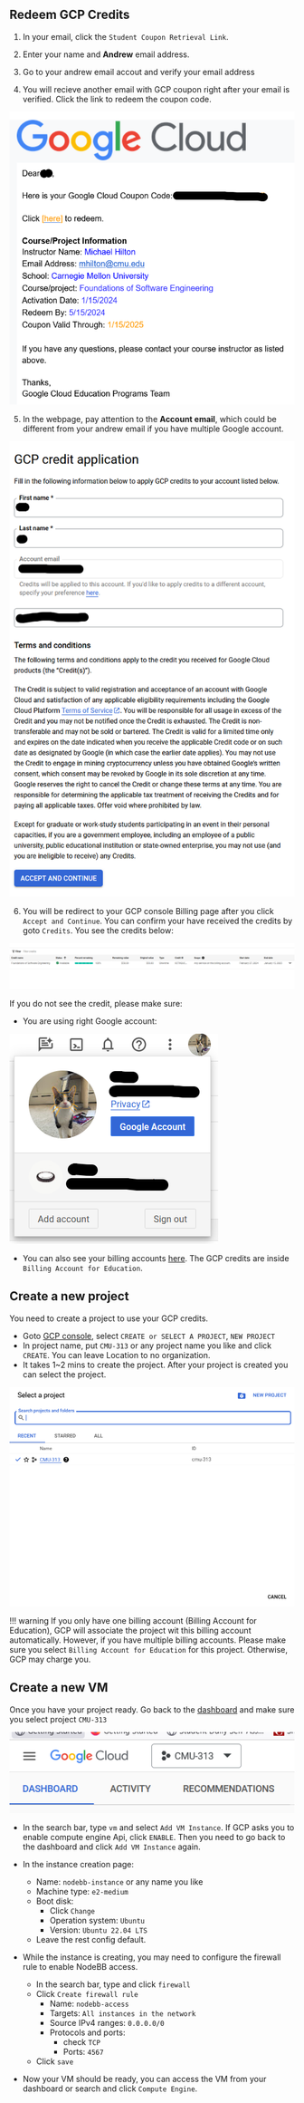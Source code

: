 ## Redeem GCP Credits

1. In your email, click the `Student Coupon Retrieval Link`.

2. Enter your name and **Andrew** email address.

3. Go to your andrew email accout and verify your email address

4. You will recieve another email with GCP coupon right after your email is verified. Click the link to redeem the coupon code.


![coupon email](image.png)

5. In the webpage, pay attention to the **Account email**, which could be different from your andrew email if you have multiple Google account.

![Credit application page](image-2.png)

6. You will be redirect to your GCP console Billing page after you click `Accept and Continue`. You can confirm your have received the credits by goto `Credits`. You see the credits below:

![Credits confirmation](image-3.png)

If you do not see the credit, please make sure:

- You are using right Google account:

![Account switch page](image-4.png)

- You can also see your billing accounts [here](https://console.cloud.google.com/billing). The GCP credits are inside `Billing Account for Education`.


## Create a new project

You need to create a project to use your GCP credits.

- Goto [GCP console](https://console.cloud.google.com), select `CREATE or SELECT A PROJECT`, `NEW PROJECT`
- In project name, put `CMU-313` or any project name you like and click `CREATE`. You can leave Location to no organization.
- It takes 1~2 mins to create the project. After your project is created you can select the project.

![alt text](image-5.png)

!!! warning
If you only have one billing account (Billing Account for Education), GCP will associate the project wit this billing account automatically. However, if you have multiple billing accounts. Please make sure you select `Billing Account for Education` for this project. Otherwise, GCP may charge you.


## Create a new VM

Once you have your project ready. Go back to the [dashboard](https://console.cloud.google.com/home/dashboard) and make sure you select project `CMU-313`

![Project selection](image-6.png)

- In the search bar, type `vm` and select `Add VM Instance`. If GCP asks you to enable compute engine Api, click `ENABLE`. Then you need to go back to the dashboard and click `Add VM Instance` again.

- In the instance creation page:
    - Name: `nodebb-instance` or any name you like
    - Machine type: `e2-medium`
    - Boot disk:
        - Click `Change`
        - Operation system: `Ubuntu`
        - Version: `Ubuntu 22.04 LTS`
    - Leave the rest config default.

- While the instance is creating, you may need to configure the firewall rule to enable NodeBB access.
    - In the search bar, type and click `firewall`
    - Click `Create firewall rule`
        - Name: `nodebb-access`
        - Targets: `All instances in the network`
        - Source IPv4 ranges: `0.0.0.0/0`
        - Protocols and ports:
            - check `TCP`
            - Ports: `4567`
    - Click `save`

- Now your VM should be ready, you can access the VM from your dashboard or search and click `Compute Engine`.